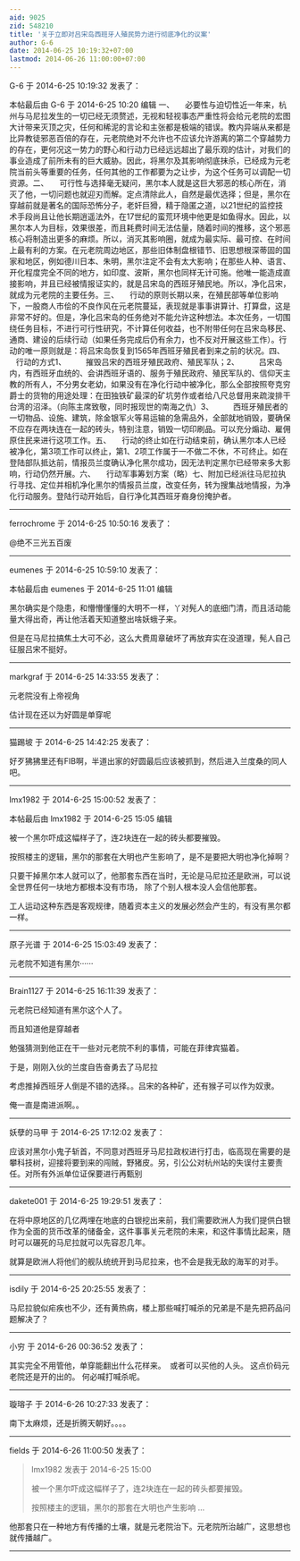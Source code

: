 ```yaml
---
aid: 9025
zid: 548210
title: '关于立即对吕宋岛西班牙人殖民势力进行彻底净化的议案'
author: G-6
date: 2014-06-25 10:19:32+07:00
lastmod: 2014-06-26 11:00:00+07:00
---
```


G-6 于 2014-6-25 10:19:32 发表了：

本帖最后由 G-6 于 2014-6-25 10:20 编辑 一、     必要性与迫切性近一年来，杭州与马尼拉发生的一切已经无须赘述，无视和轻视事态严重性将会给元老院的宏图大计带来灭顶之灾，任何和稀泥的言论和主张都是极端的错误。教内异端从来都是比异教徒邪恶百倍的存在，元老院绝对不允许也不应该允许游离的第二个穿越势力的存在，更何况这一势力的野心和行动力已经远远超出了最乐观的估计，对我们的事业造成了前所未有的巨大威胁。因此，将黑尔及其影响彻底抹杀，已经成为元老院当前头等重要的任务，任何其他的工作都要为之让步，为这个任务可以调配一切资源。二、     可行性与选择毫无疑问，黑尔本人就是这巨大邪恶的核心所在，消灭了他，一切问题也就迎刃而解。定点清除此人，自然是最优选择；但是，黑尔在穿越前就是著名的国际恐怖分子，老奸巨猾，精于隐匿之道，以21世纪的监控技术手段尚且让他长期逍遥法外，在17世纪的蛮荒环境中他更是如鱼得水。因此，以黑尔本人为目标，效果很差，而且耗费时间无法估量，随着时间的推移，这个邪恶核心将制造出更多的麻烦。所以，消灭其影响圈，就成为最实际、最可控、在时间上最有利的方案。在元老院周边地区，那些旧体制盘根错节、旧思想根深蒂固的国家和地区，例如德川日本、朱明，黑尔注定不会有太大影响；在那些人种、语言、开化程度完全不同的地方，如印度、波斯，黑尔也同样无计可施。他唯一能造成直接影响，并且已经被情报证实的，就是吕宋岛的西班牙殖民地。所以，净化吕宋，就成为元老院的主要任务。三、     行动的原则长期以来，在殖民部等单位影响下，一股商人市侩的不良作风在元老院蔓延，表现就是事事讲算计、打算盘，这是非常不好的。但是，净化吕宋岛的任务绝对不能允许这种想法。本次任务，一切围绕任务目标，不进行可行性研究，不计算任何收益，也不附带任何在吕宋岛移民、通商、建设的后续行动（如果任务完成后仍有余力，也不反对开展这些工作）。行动的唯一原则就是：将吕宋岛恢复到1565年西班牙殖民者到来之前的状况。四、     行动的方式1、         摧毁吕宋的西班牙殖民政府、殖民军队；2、         吕宋岛内，有西班牙血统的、会讲西班牙语的、服务于殖民政府、殖民军队的、信仰天主教的所有人，不分男女老幼，如果没有在净化行动中被净化，那么全部按照夸克穷爵士的货物的用途处理：在田独铁矿最深的矿坑劳作或者给八尺总督用来疏浚排干台湾的沼泽。（向陈主席致敬，同时报现世的南海之仇）3、         西班牙殖民者的一切物品、设施、建筑，除金银军火等易运输的急需品外，全部就地销毁，要确保不应存在两块连在一起的砖头，特别注意，销毁一切印刷品。可以充分煽动、雇佣原住民来进行这项工作。五、     行动的终止如在行动结束前，确认黑尔本人已经被净化，第3项工作可以终止，第1、2项工作属于一不做二不休，不可终止。如在登陆部队抵达前，情报员兰度确认净化黑尔成功，因无法判定黑尔已经带来多大影响，行动仍然开展。六、     行动军事筹划方案（略）七、附加已经派往马尼拉执行寻找、定位并相机净化黑尔的情报员兰度，改变任务，转为搜集战地情报，为净化行动服务。登陆行动开始后，自行净化其西班牙裔身份掩护者。

---------

ferrochrome 于 2014-6-25 10:50:16 发表了：

@绝不三光五百废

---------

eumenes 于 2014-6-25 10:59:10 发表了：

本帖最后由 eumenes 于 2014-6-25 11:01 编辑 

黑尔确实是个隐患，和懵懵懂懂的大明不一样，丫对髡人的底细门清，而且活动能量大得出奇，再让他活着天知道整出啥妖蛾子来。

但是在马尼拉搞焦土大可不必，这么大费周章破坏了再放弃实在没道理，髡人自己征服吕宋不挺好。

---------

markgraf 于 2014-6-25 14:33:55 发表了：

元老院没有上帝视角

估计现在还以为好圆是单穿呢

---------

猫踢坡 于 2014-6-25 14:42:25 发表了：

好歹狒狒里还有FIB啊，半道出家的好圆最后应该被抓到，然后进入兰度桑的同人吧。

---------

lmx1982 于 2014-6-25 15:00:52 发表了：

本帖最后由 lmx1982 于 2014-6-25 15:05 编辑 

被一个黑尔吓成这幅样子了，连2块连在一起的砖头都要摧毁。

按照楼主的逻辑，黑尔的那套在大明也产生影响了，是不是要把大明也净化掉啊？

只要干掉黑尔本人就可以了，他那套东西在当时，无论是马尼拉还是欧洲，可以说全世界任何一块地方都根本没有市场， 除了个别人根本没人会信他那套。

工人运动这种东西是客观规律，随着资本主义的发展必然会产生的，有没有黑尔都一样。

---------

原子光谱 于 2014-6-25 15:03:49 发表了：

元老院不知道有黑尔······

---------

Brain1127 于 2014-6-25 16:11:39 发表了：

元老院已经知道有黑尔这个人了。

而且知道他是穿越者

勉强猜测到他正在干一些对元老院不利的事情，可能在菲律宾猫着。

于是，刚刚入伙的兰度自告奋勇去了马尼拉

考虑推掉西班牙人倒是不错的选择。。吕宋的各种矿，还有猴子可以作为奴隶。

俺一直是南进派啊。。

---------

妖孽的马甲 于 2014-6-25 17:12:02 发表了：

应该对黑尔小鬼子斩首，不同意对西班牙马尼拉政权进行打击，临高现在需要的是攀科技树，迎接将要到来的闯贼，野猪皮。另，引公公对杭州站的失误付主要责任。对所有外派单位证保要进行再甄别

---------

dakete001 于 2014-6-25 19:29:51 发表了：

在将中原地区的几亿两埋在地底的白银挖出来前，我们需要欧洲人为我们提供白银作为全面的货币改革的储备金，这件事事关元老院的未来，和这件事情比起来，随时可以碾死的马尼拉就可以先容忍几年。

就算是欧洲人将他们的舰队统统开到马尼拉来，也不会是我无敌的海军的对手。

---------

isdily 于 2014-6-25 20:25:55 发表了：

马尼拉貌似疟疾也不少，还有黄热病，楼上那些喊打喊杀的兄弟是不是先把药品问题解决了？

---------

小穷 于 2014-6-26 00:36:52 发表了：

其实完全不用管他，单穿能翻出什么花样来。  或者可以买他的人头。 这点价码元老院还是开的出的。 何必喊打喊杀呢。

---------

璇瑢子 于 2014-6-26 10:27:33 发表了：

南下太麻烦，还是折腾天朝好。。。。

---------

fields 于 2014-6-26 11:00:50 发表了：

> lmx1982 发表于 2014-6-25 15:00
> 
> 被一个黑尔吓成这幅样子了，连2块连在一起的砖头都要摧毁。
> 
> 按照楼主的逻辑，黑尔的那套在大明也产生影响 ...



他那套只在一种地方有传播的土壤，就是元老院治下。元老院所治越广，这思想也就传播越广。

---------

